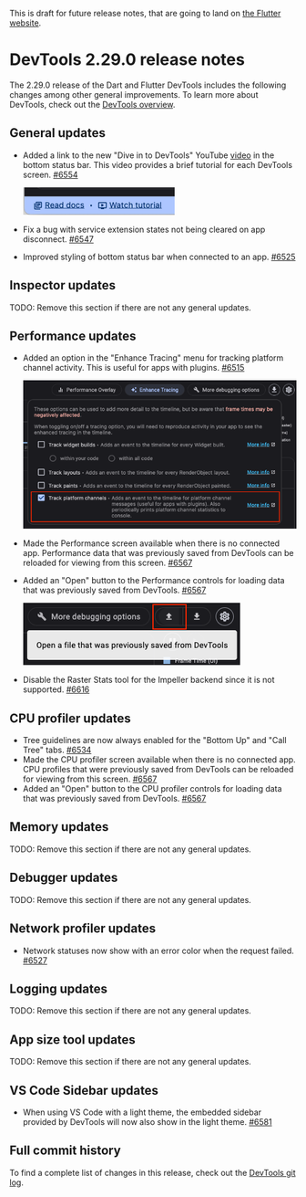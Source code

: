 This is draft for future release notes, that are going to land on
[the Flutter website](https://docs.flutter.dev/tools/devtools/release-notes).

# DevTools 2.29.0 release notes

The 2.29.0 release of the Dart and Flutter DevTools
includes the following changes among other general improvements.
To learn more about DevTools, check out the
[DevTools overview](https://docs.flutter.dev/tools/devtools/overview).

## General updates

* Added a link to the new "Dive in to DevTools" YouTube
[video](https://www.youtube.com/watch?v=_EYk-E29edo) in the bottom status bar. This
video provides a brief tutorial for each DevTools screen.
[#6554](https://github.com/flutter/devtools/pull/6554)

    ![Link to watch a DevTools tutorial video](images/watch_tutorial_link.png "Link to watch a DevTools tutorial video")

* Fix a bug with service extension states not being cleared on app disconnect.
[#6547](https://github.com/flutter/devtools/pull/6547)
* Improved styling of bottom status bar when connected to an app. [#6525](https://github.com/flutter/devtools/pull/6525)

## Inspector updates

TODO: Remove this section if there are not any general updates.

## Performance updates

* Added an option in the "Enhance Tracing" menu for tracking platform channel
activity. This is useful for apps with plugins. [#6515](https://github.com/flutter/devtools/pull/6515)

    ![Track platform channels setting](images/track_platform_channels.png "Track platform channels setting")

* Made the Performance screen available when there is no connected app. Performance data that was
previously saved from DevTools can be reloaded for viewing from this screen. [#6567](https://github.com/flutter/devtools/pull/6567)
* Added an "Open" button to the Performance controls for loading data that was previously saved
from DevTools. [#6567](https://github.com/flutter/devtools/pull/6567)

    ![Open file button on the performance screen](images/open_file_performance_screen.png "Open file button on the performance screen")

* Disable the Raster Stats tool for the Impeller backend since it is not supported. [#6616](https://github.com/flutter/devtools/pull/6616)

## CPU profiler updates

* Tree guidelines are now always enabled for the "Bottom Up" and "Call Tree" tabs. [#6534](https://github.com/flutter/devtools/pull/6534)
* Made the CPU profiler screen available when there is no connected app. CPU profiles that were
previously saved from DevTools can be reloaded for viewing from this screen. [#6567](https://github.com/flutter/devtools/pull/6567)
* Added an "Open" button to the CPU profiler controls for loading data that was previously saved
from DevTools. [#6567](https://github.com/flutter/devtools/pull/6567)

## Memory updates

TODO: Remove this section if there are not any general updates.

## Debugger updates

TODO: Remove this section if there are not any general updates.

## Network profiler updates

* Network statuses now show with an error color when the request failed. [#6527](https://github.com/flutter/devtools/pull/6527)

## Logging updates

TODO: Remove this section if there are not any general updates.

## App size tool updates

TODO: Remove this section if there are not any general updates.

## VS Code Sidebar updates

* When using VS Code with a light theme, the embedded sidebar provided by DevTools will now also show in the light
theme. [#6581](https://github.com/flutter/devtools/pull/6581)

## Full commit history

To find a complete list of changes in this release, check out the
[DevTools git log](https://github.com/flutter/devtools/tree/v2.29.0).
